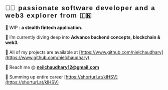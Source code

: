 
<h2 style="font-family: Arial, sans-serif; letter-spacing: 2px;">🥷🏻 passionate software developer and a web3 explorer from 🇮🇳</h2>



🚀 WIP : **a stealth fintech application.**

🚀 I’m currently diving deep into **Advance backend concepts, blockchain & web3.**

🚀 All of my projects are available at [https://www.github.com/nielchaudhary](https://www.github.com/nielchaudhary)

🚀 Reach me @ **neilchaudhary12@gmail.com**

🚀 Summing up entire career [https://shorturl.at/klHSV](https://shorturl.at/klHSV)



